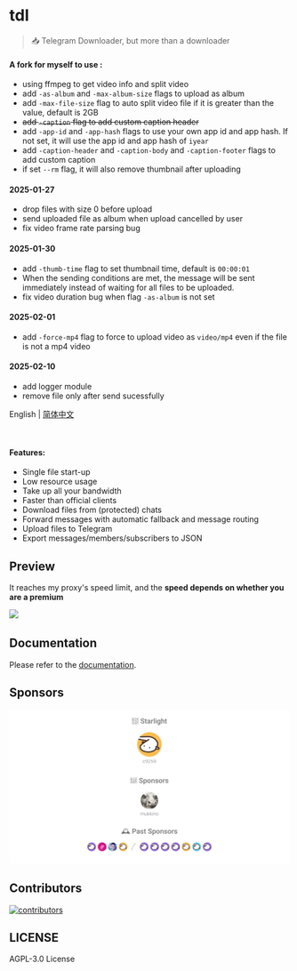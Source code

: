 # tdl

<img align="right" src="docs/assets/img/logo.png" height="280" alt="">

> 📥 Telegram Downloader, but more than a downloader

#### A fork for myself to use :
- using ffmpeg to get video info and split video
- add `-as-album` and `-max-album-size` flags to upload as album
- add `-max-file-size` flag to auto split video file if it is greater than the value, default is 2GB
- <s>add `-caption` flag to add custom caption header</s>
- add `-app-id` and `-app-hash` flags to use your own app id and app hash. If not set, it will use the app id and app hash of `iyear`
- add `-caption-header` and `-caption-body` and `-caption-footer` flags to add custom caption
- if set `--rm` flag, it will also remove thumbnail after uploading

#### 2025-01-27
- drop files with size 0 before upload
- send uploaded file as album when upload cancelled by user
- fix video frame rate parsing bug

#### 2025-01-30
- add `-thumb-time` flag to set thumbnail time, default is `00:00:01`
- When the sending conditions are met, the message will be sent immediately instead of waiting for all files to be uploaded.
- fix video duration bug when flag `-as-album` is not set

#### 2025-02-01
- add `-force-mp4` flag to force to upload video as `video/mp4` even if the file is not a mp4 video

#### 2025-02-10
- add logger module
- remove file only after send sucessfully

English | <a href="README_zh.md">简体中文</a>

<p>
<img src="https://img.shields.io/github/go-mod/go-version/iyear/tdl?style=flat-square" alt="">
<img src="https://img.shields.io/github/license/iyear/tdl?style=flat-square" alt="">
<img src="https://img.shields.io/github/actions/workflow/status/iyear/tdl/master.yml?branch=master&amp;style=flat-square" alt="">
<img src="https://img.shields.io/github/v/release/iyear/tdl?color=red&amp;style=flat-square" alt="">
<img src="https://img.shields.io/github/downloads/iyear/tdl/total?style=flat-square" alt="">
</p>

#### Features:
- Single file start-up
- Low resource usage
- Take up all your bandwidth
- Faster than official clients
- Download files from (protected) chats
- Forward messages with automatic fallback and message routing
- Upload files to Telegram
- Export messages/members/subscribers to JSON

## Preview

It reaches my proxy's speed limit, and the **speed depends on whether you are a premium**

![](docs/assets/img/preview.gif)

## Documentation

Please refer to the [documentation](https://docs.iyear.me/tdl/).

## Sponsors

![](https://raw.githubusercontent.com/iyear/sponsor/master/sponsors.svg)

## Contributors
<a href="https://github.com/lshcx/tdl/graphs/contributors">
  <img src="https://contrib.rocks/image?repo=iyear/tdl&max=750&columns=20" alt="contributors"/>
</a>

## LICENSE

AGPL-3.0 License
